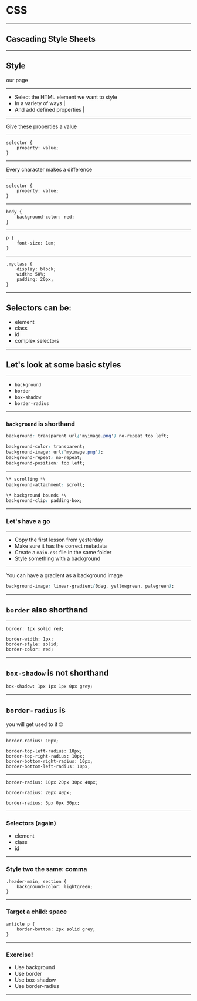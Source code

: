 # CSS

---

## Cascading Style Sheets

---

## Style
our page

---

- Select the HTML element we want to style
- In a variety of ways |
- And add defined properties |

---

Give these properties a value

---

```
selector {
	property: value;
}
```

---

Every character makes a difference

---

```
selector {
	property: value;
}
```

---

```
body {
	background-color: red;
}
```

---

```
p {
	font-size: 1em;
}
```

---

```
.myclass {
	display: block;
	width: 50%;
	padding: 20px;
}
```

---

## Selectors can be:

- element
- class
- id
- complex selectors

---

## Let's look at some basic styles

---

- `background`
- `border`
- `box-shadow`
- `border-radius`

---

### `background` is shorthand

```css
background: transparent url('myimage.png') no-repeat top left;

background-color: transparent;
background-image: url('myimage.png');
background-repeat: no-repeat;
background-position: top left;
```

---

```css
\* scrolling *\
background-attachment: scroll;

\* background bounds *\
background-clip: padding-box;
```

---

### Let's have a go

---

- Copy the first lesson from yesterday
- Make sure it has the correct metadata
- Create a `main.css` file in the same folder
- Style something with a background

---

You can have a gradient as a background image

```css
background-image: linear-gradient(0deg, yellowgreen, palegreen);
```

---

## `border` also shorthand

---

```
border: 1px solid red;

border-width: 1px;
border-style: solid;
border-color: red;
```

---

## `box-shadow` is not shorthand

```
box-shadow: 1px 1px 1px 0px grey;
```

---

## `border-radius` is
you will get used to it 🤓

---

```
border-radius: 10px;

border-top-left-radius: 10px;
border-top-right-radius: 10px;
border-bottom-right-radius: 10px;
border-bottom-left-radius: 10px;
```

---

```
border-radius: 10px 20px 30px 40px;

border-radius: 20px 40px;

border-radius: 5px 0px 30px;
```

---

### Selectors (again)

- element
- class
- id

---

### Style two the same: comma

```
.header-main, section {
	background-color: lightgreen;
}
```

---

### Target a child: space

```
article p {
	border-bottom: 2px solid grey;
}
```

---

### Exercise!

- Use background
- Use border
- Use box-shadow
- Use border-radius

---